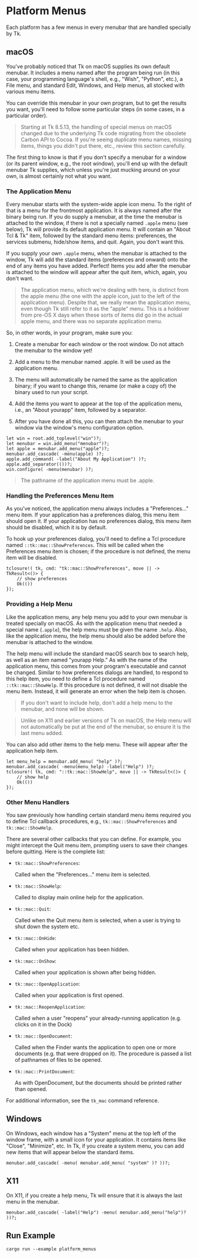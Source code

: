 # Platform Menus

Each platform has a few menus in every menubar that are handled specially by Tk.

## macOS

You've probably noticed that Tk on macOS supplies its own default menubar. It
includes a menu named after the program being run (in this case, your
programming language's shell, e.g., "Wish", "Python", etc.), a File menu, and
standard Edit, Windows, and Help menus, all stocked with various menu items.

You can override this menubar in your own program, but to get the results you
want, you'll need to follow some particular steps (in some cases, in a
particular order).

> Starting at Tk 8.5.13, the handling of special menus on macOS changed due to
the underlying Tk code migrating from the obsolete Carbon API to Cocoa. If
you're seeing duplicate menu names, missing items, things you didn't put there,
etc., review this section carefully.

The first thing to know is that if you don't specify a menubar for a window (or
its parent window, e.g., the root window), you'll end up with the default
menubar Tk supplies, which unless you're just mucking around on your own, is
almost certainly not what you want.

### The Application Menu

Every menubar starts with the system-wide apple icon menu. To the right of that
is a menu for the frontmost application. It is always named after the binary
being run. If you do supply a menubar, at the time the menubar is attached to
the window, if there is not a specially named `.apple` menu (see below), Tk will
provide its default application menu. It will contain an "About Tcl & Tk" item,
followed by the standard menu items: preferences, the services submenu,
hide/show items, and quit. Again, you don't want this.

If you supply your own `.apple` menu, when the menubar is attached to the
window, Tk will add the standard items (preferences and onward) onto the end of
any items you have added. Perfect! Items you add after the menubar is attached
to the window will appear after the quit item, which, again, you don't want.

> The application menu, which we're dealing with here, is distinct from the
apple menu (the one with the apple icon, just to the left of the application
menu). Despite that, we really mean the application menu, even though Tk still
refer to it as the "apple" menu. This is a holdover from pre-OS X days when
these sorts of items did go in the actual apple menu, and there was no separate
application menu.

So, in other words, in your program, make sure you:

  1. Create a menubar for each window or the root window. Do not attach the
  menubar to the window yet!

  2. Add a menu to the menubar named .apple. It will be used as the application
  menu.

  3. The menu will automatically be named the same as the application binary; if
  you want to change this, rename (or make a copy of) the binary used to run your script.

  4. Add the items you want to appear at the top of the application menu, i.e.,
  an "About yourapp" item, followed by a separator.

  5. After you have done all this, you can then attach the menubar to your
  window via the window's menu configuration option.

```rust,no_run
let win = root.add_toplevel("win")?;
let menubar = win.add_menu("menubar")?;
let apple = menubar.add_menu("apple")?;
menubar.add_cascade( -menu(apple) )?;
apple.add_command( -label("About My Application") )?;
apple.add_separator(())?;
win.configure( -menu(menubar) )?;
```

> The pathname of the application menu must be .apple.

### Handling the Preferences Menu Item

As you've noticed, the application menu always includes a "Preferences..." menu
item. If your application has a preferences dialog, this menu item should open
it. If your application has no preferences dialog, this menu item should be
disabled, which it is by default.

To hook up your preferences dialog, you'll need to define a Tcl procedure named
`::tk::mac::ShowPreferences`. This will be called when the Preferences menu item
is chosen; if the procedure is not defined, the menu item will be disabled.

```rust,no_run
tclosure!( tk, cmd: "tk::mac::ShowPreferences", move || -> TkResult<()> {
    // show preferences
    Ok(())
});
```

### Providing a Help Menu

Like the application menu, any help menu you add to your own menubar is treated
specially on macOS. As with the application menu that needed a special name
(`.apple`), the help menu must be given the name `.help`. Also, like the
application menu, the help menu should also be added before the menubar is
attached to the window.

The help menu will include the standard macOS search box to search help, as well
as an item named "yourapp Help." As with the name of the application menu, this
comes from your program's executable and cannot be changed. Similar to how
preferences dialogs are handled, to respond to this help item, you need to
define a Tcl procedure named `::tk::mac::ShowHelp`. If this procedure is not
defined, it will not disable the menu item. Instead, it will generate an error
when the help item is chosen.

> If you don't want to include help, don't add a help menu to the menubar, and
none will be shown.

> Unlike on X11 and earlier versions of Tk on macOS, the Help menu will not
automatically be put at the end of the menubar, so ensure it is the last menu
added.

You can also add other items to the help menu. These will appear after the
application help item.

```rust,no_run
let menu_help = menubar.add_menu( "help" )?;
menubar.add_cascade( -menu(menu_help) -label("Help") )?;
tclosure!( tk, cmd: "::tk::mac::ShowHelp", move || -> TkResult<()> {
    // show help
    Ok(())
});
```

### Other Menu Handlers

You saw previously how handling certain standard menu items required you to
define Tcl callback procedures, e.g., `tk::mac::ShowPreferences` and
`tk::mac::ShowHelp`.

There are several other callbacks that you can define. For example, you might
intercept the Quit menu item, prompting users to save their changes before
quitting. Here is the complete list:

- `tk::mac::ShowPreferences`:

  Called when the "Preferences..." menu item is selected.

- `tk::mac::ShowHelp`:

  Called to display main online help for the application.

- `tk::mac::Quit`:

  Called when the Quit menu item is selected, when a user is trying to shut down the system etc.

- `tk::mac::OnHide`:

  Called when your application has been hidden.

- `tk::mac::OnShow`:

  Called when your application is shown after being hidden.

- `tk::mac::OpenApplication`:

  Called when your application is first opened.

- `tk::mac::ReopenApplication`:

  Called when a user "reopens" your already-running application (e.g. clicks on it in the Dock)

- `tk::mac::OpenDocument`:

  Called when the Finder wants the application to open one or more documents
  (e.g. that were dropped on it). The procedure is passed a list of pathnames of
  files to be opened.

- `tk::mac::PrintDocument`:

  As with OpenDocument, but the documents should be printed rather than opened.

For additional information, see the `tk_mac` command reference.

## Windows

On Windows, each window has a "System" menu at the top left of the window frame,
with a small icon for your application. It contains items like "Close",
"Minimize", etc. In Tk, if you create a system menu, you can add new items that
will appear below the standard items.

```rust,no_run
menubar.add_cascade( -menu( menubar.add_menu( "system" )? ))?;
```

## X11

On X11, if you create a help menu, Tk will ensure that it is always the last
menu in the menubar.

```rust,no_run
menubar.add_cascade( -label("Help") -menu( menubar.add_menu("help")? ))?;
```

## Run Example

`cargo run --example platform_menus`
